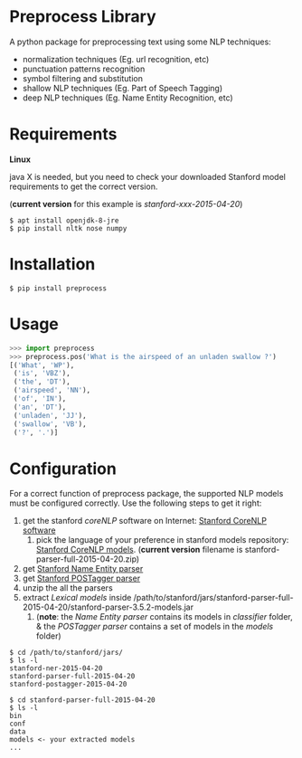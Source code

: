 # Preprocess Library

A python package for preprocessing text using some NLP techniques:

* normalization techniques (Eg. url recognition, etc)
* punctuation patterns recognition
* symbol filtering and substitution
* shallow NLP techniques (Eg. Part of Speech Tagging)
* deep NLP techniques (Eg. Name Entity Recognition, etc)

# Requirements

__Linux__

java X is needed, but you need to check your downloaded Stanford model requirements to get the correct version.

(__current version__ for this example is _stanford-xxx-2015-04-20_)

```
$ apt install openjdk-8-jre
$ pip install nltk nose numpy
```



# Installation

```
$ pip install preprocess
```

# Usage

```python
>>> import preprocess
>>> preprocess.pos('What is the airspeed of an unladen swallow ?')
[('What', 'WP'),
 ('is', 'VBZ'),
 ('the', 'DT'),
 ('airspeed', 'NN'),
 ('of', 'IN'),
 ('an', 'DT'),
 ('unladen', 'JJ'),
 ('swallow', 'VB'),
 ('?', '.')]
```

# Configuration

For a correct function of preprocess package, the supported NLP models must be configured correctly. Use the following steps to get it right:

1. get the stanford _coreNLP_ software on Internet: [Stanford CoreNLP software](https://stanfordnlp.github.io/CoreNLP/download.html)
   1. pick the language of your preference in stanford models repository: [Stanford CoreNLP models](http://nlp.stanford.edu/software/). (**current version** filename is stanford-parser-full-2015-04-20.zip)
2. get [Stanford Name Entity parser](http://nlp.stanford.edu/software/stanford-ner-2015-04-20.zip)
3. get [Stanford POSTagger parser](http://nlp.stanford.edu/software/stanford-postagger-full-2015-04-20.zip)
4. unzip the all the parsers
5. extract _Lexical models_ inside /path/to/stanford/jars/stanford-parser-full-2015-04-20/stanford-parser-3.5.2-models.jar
   1. (__note__: the _Name Entity parser_ contains its models in _classifier_ folder, & the _POSTagger parser_ contains a set of models in the _models_ folder)

```
$ cd /path/to/stanford/jars/
$ ls -l
stanford-ner-2015-04-20
stanford-parser-full-2015-04-20
stanford-postagger-2015-04-20
```

```
$ cd stanford-parser-full-2015-04-20
$ ls -l
bin
conf
data
models <- your extracted models
...
```

